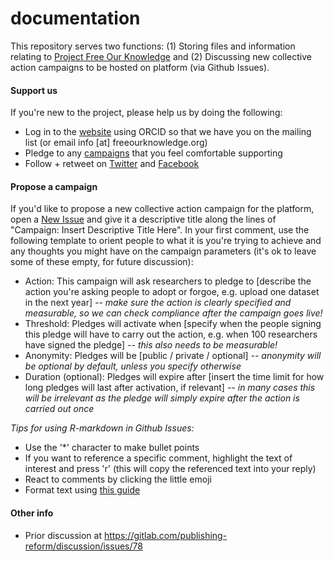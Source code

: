 # documentation
This repository serves two functions: (1) Storing files and information relating to [Project Free Our Knowledge](https://www.freeourknowledge.org/) and (2) Discussing new collective action campaigns to be hosted on platform (via Github Issues). 

#### Support us
If you're new to the project, please help us by doing the following:
* Log in to the [website](https://www.freeourknowledge.org/) using ORCID so that we have you on the mailing list (or email info [at] freeourknowledge.org)
* Pledge to any [campaigns](https://www.freeourknowledge.org/#campaigns) that you feel comfortable supporting
* Follow + retweet on [Twitter](https://twitter.com/projectfok) and [Facebook](https://www.facebook.com/projectFOK/)

#### Propose a campaign
If you'd like to propose a new collective action campaign for the platform, open a [New Issue](https://github.com/FreeOurKnowledge/documentation/issues/new/choose) and give it a descriptive title along the lines of "Campaign: Insert Descriptive Title Here". In your first comment, use the following template to orient people to what it is you're trying to achieve and any thoughts you might have on the campaign parameters (it's ok to leave some of these empty, for future discussion):

* Action: This campaign will ask researchers to pledge to \[describe the action you're asking people to adopt or forgoe, e.g. upload one dataset in the next year] *-- make sure the action is clearly specified and measurable, so we can check compliance after the campaign goes live!*
* Threshold: Pledges will activate when \[specify when the people signing this pledge will have to carry out the action, e.g. when 100 researchers have signed the pledge\] *-- this also needs to be measurable!*
* Anonymity: Pledges will be \[public / private / optional\] *-- anonymity will be optional by default, unless you specify otherwise*
* Duration (optional): Pledges will expire after \[insert the time limit for how long pledges will last after activation, if relevant\] *-- in many cases this will be irrelevant as the pledge will simply expire after the action is carried out once*

*Tips for using R-markdown in Github Issues:*
- Use the '\*\' character to make bullet points
- If you want to reference a specific comment, highlight the text of interest and press 'r' (this will copy the referenced text into your reply)
- React to comments by clicking the little emoji
- Format text using [this guide](https://docs.github.com/en/github/writing-on-github/basic-writing-and-formatting-syntax)

#### Other info
- Prior discussion at https://gitlab.com/publishing-reform/discussion/issues/78
